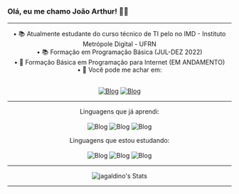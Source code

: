 ### Olá, eu me chamo João Arthur! 👋😉

<hr>
<div align="center">
• 📚 Atualmente estudante do curso técnico de TI pelo no IMD - Instituto Metrópole Digital - UFRN<br>
• 📚 Formação em Programação Básica (JUL-DEZ 2022)<br>
• 🚧 Formação Básica em Programação para Internet (EM ANDAMENTO)<br>
• 📩 Você pode me achar em: <br> <br>


[![Blog](https://img.shields.io/badge/Gmail-D14836?style=for-the-badge&logo=gmail&logoColor=white
)](mailto:arthurgaldino811@gmail.com)
[![Blog](https://img.shields.io/badge/Instagram-E4405F?style=for-the-badge&logo=instagram&logoColor=white
)](https://www.instagram.com/_jagaldino/)
</div>

<hr><div align="center">
 
 Linguagens que já aprendi:<br><br>
 ![Blog](https://img.shields.io/badge/HTML5-E34F26?style=for-the-badge&logo=html5&logoColor=white)
 ![Blog](https://img.shields.io/badge/CSS3-1572B6?style=for-the-badge&logo=css3&logoColor=white)
 ![Blog](https://img.shields.io/badge/JavaScript-F7DF1E?style=for-the-badge&logo=javascript&logoColor=black)
  
 
 
 Linguagens que estou estudando:<br><br>
 ![Blog](https://img.shields.io/badge/Node.js-43853D?style=for-the-badge&logo=node.js&logoColor=white)
 ![Blog](https://img.shields.io/badge/React_Native-20232A?style=for-the-badge&logo=react&logoColor=61DAFB)
 ![Blog](https://img.shields.io/badge/TypeScript-007ACC?style=for-the-badge&logo=typescript&logoColor=white)

  
<hr>

![jagaldino's Stats](https://github-readme-stats.vercel.app/api?username=jagaldino&theme=gotham&show_icons=true&hide_border=true&count_private=true)
</div>
<hr>
